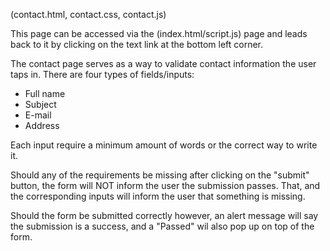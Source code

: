 (contact.html, contact.css, contact.js)

This page can be accessed via the (index.html/script.js) page and leads
back to it by clicking on the text link at the bottom left corner.

The contact page serves as a way to validate contact information the user 
taps in. There are four types of fields/inputs:
- Full name
- Subject
- E-mail
- Address

Each input require a minimum amount of words or the correct way to write it. 

Should any of the requirements be missing after clicking on the "submit" button, 
the form will NOT inform the user the submission passes. That, and the corresponding 
inputs will inform the user that something is missing. 

Should the form be submitted correctly however, an alert message will say the 
submission is a success, and a "Passed" wil also pop up on top of the form.